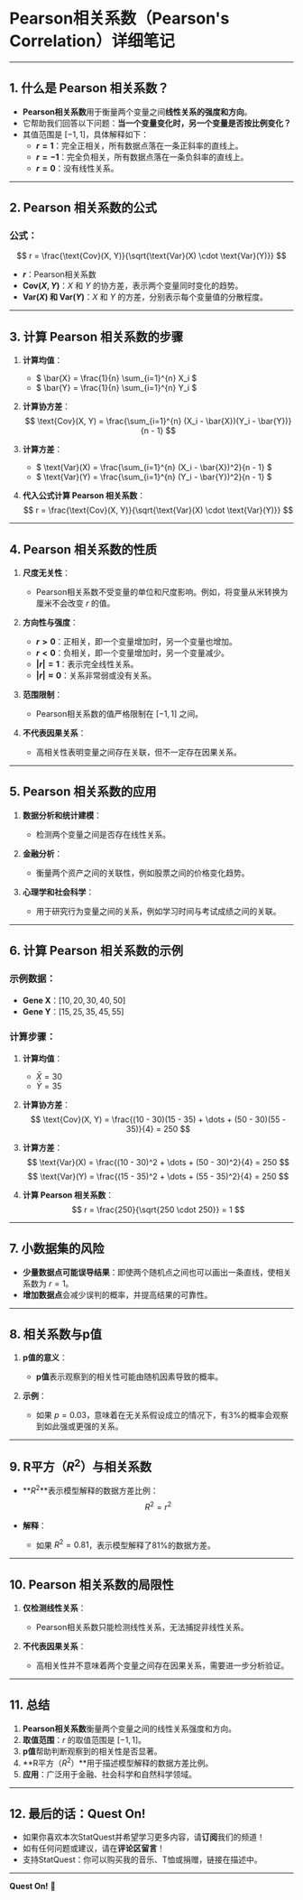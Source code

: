 # **Pearson相关系数（Pearson's Correlation）详细笔记**

---

## **1. 什么是 Pearson 相关系数？**

- **Pearson相关系数**用于衡量两个变量之间**线性关系的强度和方向**。  
- 它帮助我们回答以下问题：**当一个变量变化时，另一个变量是否按比例变化？**
- 其值范围是 $[-1, 1]$，具体解释如下：
  - **$r = 1$**：完全正相关，所有数据点落在一条正斜率的直线上。  
  - **$r = -1$**：完全负相关，所有数据点落在一条负斜率的直线上。  
  - **$r = 0$**：没有线性关系。

---

## **2. Pearson 相关系数的公式**

### **公式**：

$$
r = \frac{\text{Cov}(X, Y)}{\sqrt{\text{Var}(X) \cdot \text{Var}(Y)}}
$$

- **$r$**：Pearson相关系数  
- **$\text{Cov}(X, Y)$**：$X$ 和 $Y$ 的协方差，表示两个变量同时变化的趋势。  
- **$\text{Var}(X)$ 和 $\text{Var}(Y)$**：$X$ 和 $Y$ 的方差，分别表示每个变量值的分散程度。

---

## **3. 计算 Pearson 相关系数的步骤**

1. **计算均值**：
   - $ \bar{X} = \frac{1}{n} \sum_{i=1}^{n} X_i $  
   - $ \bar{Y} = \frac{1}{n} \sum_{i=1}^{n} Y_i $

2. **计算协方差**：
   $$
   \text{Cov}(X, Y) = \frac{\sum_{i=1}^{n} (X_i - \bar{X})(Y_i - \bar{Y})}{n - 1}
   $$

3. **计算方差**：
   - $ \text{Var}(X) = \frac{\sum_{i=1}^{n} (X_i - \bar{X})^2}{n - 1} $  
   - $ \text{Var}(Y) = \frac{\sum_{i=1}^{n} (Y_i - \bar{Y})^2}{n - 1} $

4. **代入公式计算 Pearson 相关系数**：
   $$
   r = \frac{\text{Cov}(X, Y)}{\sqrt{\text{Var}(X) \cdot \text{Var}(Y)}}
   $$

---

## **4. Pearson 相关系数的性质**

1. **尺度无关性**：  
   - Pearson相关系数不受变量的单位和尺度影响。例如，将变量从米转换为厘米不会改变 $r$ 的值。

2. **方向性与强度**：
   - **$r > 0$**：正相关，即一个变量增加时，另一个变量也增加。  
   - **$r < 0$**：负相关，即一个变量增加时，另一个变量减少。  
   - **$|r| = 1$**：表示完全线性关系。  
   - **$|r| \approx 0$**：关系非常弱或没有关系。

3. **范围限制**：  
   - Pearson相关系数的值严格限制在 $[-1, 1]$ 之间。

4. **不代表因果关系**：  
   - 高相关性表明变量之间存在关联，但不一定存在因果关系。

---

## **5. Pearson 相关系数的应用**

1. **数据分析和统计建模**：  
   - 检测两个变量之间是否存在线性关系。

2. **金融分析**：  
   - 衡量两个资产之间的关联性，例如股票之间的价格变化趋势。

3. **心理学和社会科学**：  
   - 用于研究行为变量之间的关系，例如学习时间与考试成绩之间的关联。

---

## **6. 计算 Pearson 相关系数的示例**

### 示例数据：

- **Gene X**：$[10, 20, 30, 40, 50]$  
- **Gene Y**：$[15, 25, 35, 45, 55]$

### **计算步骤：**

1. **计算均值**：
   - $\bar{X} = 30$  
   - $\bar{Y} = 35$

2. **计算协方差**：
   $$
   \text{Cov}(X, Y) = \frac{(10 - 30)(15 - 35) + \dots + (50 - 30)(55 - 35)}{4} = 250
   $$

3. **计算方差**：
   $$
   \text{Var}(X) = \frac{(10 - 30)^2 + \dots + (50 - 30)^2}{4} = 250
   $$
   $$
   \text{Var}(Y) = \frac{(15 - 35)^2 + \dots + (55 - 35)^2}{4} = 250
   $$

4. **计算 Pearson 相关系数**：
   $$
   r = \frac{250}{\sqrt{250 \cdot 250}} = 1
   $$

---

## **7. 小数据集的风险**

- **少量数据点可能误导结果**：即使两个随机点之间也可以画出一条直线，使相关系数为 $r = 1$。  
- **增加数据点**会减少误判的概率，并提高结果的可靠性。

---

## **8. 相关系数与p值**

1. **p值的意义**：  
   - **p值**表示观察到的相关性可能由随机因素导致的概率。

2. **示例**：  
   - 如果 $p = 0.03$，意味着在无关系假设成立的情况下，有3%的概率会观察到如此强或更强的关系。

---

## **9. R平方（$R^2$）与相关系数**

- **$R^2$**表示模型解释的数据方差比例：  
  $$
  R^2 = r^2
  $$

- **解释**：  
   - 如果 $R^2 = 0.81$，表示模型解释了81%的数据方差。

---

## **10. Pearson 相关系数的局限性**

1. **仅检测线性关系**：  
   - Pearson相关系数只能检测线性关系，无法捕捉非线性关系。

2. **不代表因果关系**：  
   - 高相关性并不意味着两个变量之间存在因果关系，需要进一步分析验证。

---

## **11. 总结**

1. **Pearson相关系数**衡量两个变量之间的线性关系强度和方向。  
2. **取值范围**：$r$ 的取值范围是 $[-1, 1]$。  
3. **p值**帮助判断观察到的相关性是否显著。  
4. **R平方（$R^2$）**用于描述模型解释的数据方差比例。  
5. **应用**：广泛用于金融、社会科学和自然科学领域。

---

## **12. 最后的话：Quest On!**

- 如果你喜欢本次StatQuest并希望学习更多内容，请**订阅**我们的频道！  
- 如有任何问题或建议，请在**评论区留言**！  
- 支持StatQuest：你可以购买我的音乐、T恤或捐赠，链接在描述中。

---

**Quest On!** 🎯